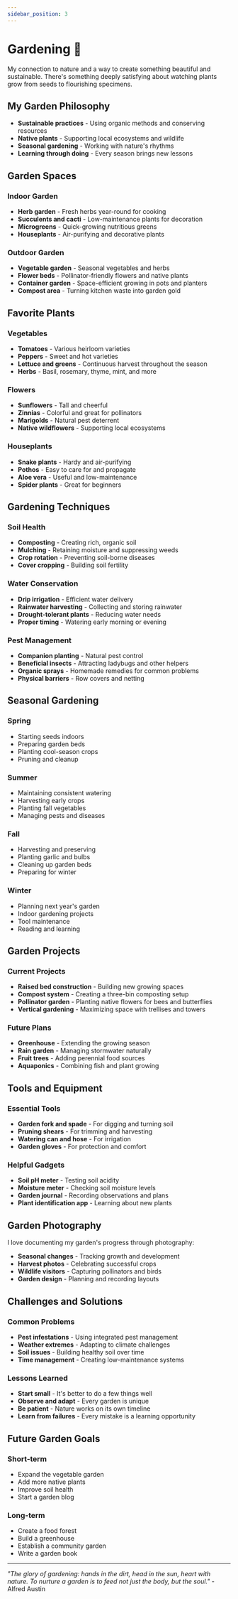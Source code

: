 ```yaml
---
sidebar_position: 3
---
```


# Gardening 🌱

My connection to nature and a way to create something beautiful and sustainable. There's something deeply satisfying about watching plants grow from seeds to flourishing specimens.

## My Garden Philosophy

- **Sustainable practices** - Using organic methods and conserving resources
- **Native plants** - Supporting local ecosystems and wildlife
- **Seasonal gardening** - Working with nature's rhythms
- **Learning through doing** - Every season brings new lessons

## Garden Spaces

### Indoor Garden
- **Herb garden** - Fresh herbs year-round for cooking
- **Succulents and cacti** - Low-maintenance plants for decoration
- **Microgreens** - Quick-growing nutritious greens
- **Houseplants** - Air-purifying and decorative plants

### Outdoor Garden
- **Vegetable garden** - Seasonal vegetables and herbs
- **Flower beds** - Pollinator-friendly flowers and native plants
- **Container garden** - Space-efficient growing in pots and planters
- **Compost area** - Turning kitchen waste into garden gold

## Favorite Plants

### Vegetables
- **Tomatoes** - Various heirloom varieties
- **Peppers** - Sweet and hot varieties
- **Lettuce and greens** - Continuous harvest throughout the season
- **Herbs** - Basil, rosemary, thyme, mint, and more

### Flowers
- **Sunflowers** - Tall and cheerful
- **Zinnias** - Colorful and great for pollinators
- **Marigolds** - Natural pest deterrent
- **Native wildflowers** - Supporting local ecosystems

### Houseplants
- **Snake plants** - Hardy and air-purifying
- **Pothos** - Easy to care for and propagate
- **Aloe vera** - Useful and low-maintenance
- **Spider plants** - Great for beginners

## Gardening Techniques

### Soil Health
- **Composting** - Creating rich, organic soil
- **Mulching** - Retaining moisture and suppressing weeds
- **Crop rotation** - Preventing soil-borne diseases
- **Cover cropping** - Building soil fertility

### Water Conservation
- **Drip irrigation** - Efficient water delivery
- **Rainwater harvesting** - Collecting and storing rainwater
- **Drought-tolerant plants** - Reducing water needs
- **Proper timing** - Watering early morning or evening

### Pest Management
- **Companion planting** - Natural pest control
- **Beneficial insects** - Attracting ladybugs and other helpers
- **Organic sprays** - Homemade remedies for common problems
- **Physical barriers** - Row covers and netting

## Seasonal Gardening

### Spring
- Starting seeds indoors
- Preparing garden beds
- Planting cool-season crops
- Pruning and cleanup

### Summer
- Maintaining consistent watering
- Harvesting early crops
- Planting fall vegetables
- Managing pests and diseases

### Fall
- Harvesting and preserving
- Planting garlic and bulbs
- Cleaning up garden beds
- Preparing for winter

### Winter
- Planning next year's garden
- Indoor gardening projects
- Tool maintenance
- Reading and learning

## Garden Projects

### Current Projects
- **Raised bed construction** - Building new growing spaces
- **Compost system** - Creating a three-bin composting setup
- **Pollinator garden** - Planting native flowers for bees and butterflies
- **Vertical gardening** - Maximizing space with trellises and towers

### Future Plans
- **Greenhouse** - Extending the growing season
- **Rain garden** - Managing stormwater naturally
- **Fruit trees** - Adding perennial food sources
- **Aquaponics** - Combining fish and plant growing

## Tools and Equipment

### Essential Tools
- **Garden fork and spade** - For digging and turning soil
- **Pruning shears** - For trimming and harvesting
- **Watering can and hose** - For irrigation
- **Garden gloves** - For protection and comfort

### Helpful Gadgets
- **Soil pH meter** - Testing soil acidity
- **Moisture meter** - Checking soil moisture levels
- **Garden journal** - Recording observations and plans
- **Plant identification app** - Learning about new plants

## Garden Photography

I love documenting my garden's progress through photography:
- **Seasonal changes** - Tracking growth and development
- **Harvest photos** - Celebrating successful crops
- **Wildlife visitors** - Capturing pollinators and birds
- **Garden design** - Planning and recording layouts

## Challenges and Solutions

### Common Problems
- **Pest infestations** - Using integrated pest management
- **Weather extremes** - Adapting to climate challenges
- **Soil issues** - Building healthy soil over time
- **Time management** - Creating low-maintenance systems

### Lessons Learned
- **Start small** - It's better to do a few things well
- **Observe and adapt** - Every garden is unique
- **Be patient** - Nature works on its own timeline
- **Learn from failures** - Every mistake is a learning opportunity

## Future Garden Goals

### Short-term
- Expand the vegetable garden
- Add more native plants
- Improve soil health
- Start a garden blog

### Long-term
- Create a food forest
- Build a greenhouse
- Establish a community garden
- Write a garden book

---

*"The glory of gardening: hands in the dirt, head in the sun, heart with nature. To nurture a garden is to feed not just the body, but the soul."* - Alfred Austin 